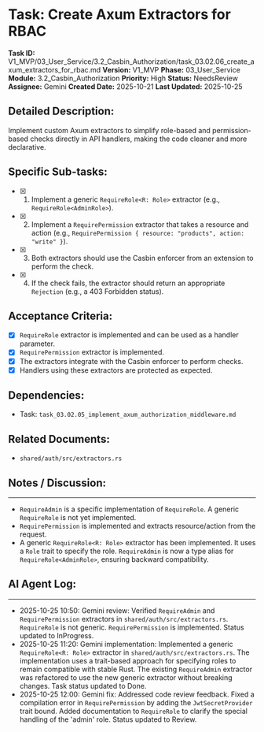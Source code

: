 # Task: Create Axum Extractors for RBAC

**Task ID:** V1_MVP/03_User_Service/3.2_Casbin_Authorization/task_03.02.06_create_axum_extractors_for_rbac.md
**Version:** V1_MVP
**Phase:** 03_User_Service
**Module:** 3.2_Casbin_Authorization
**Priority:** High
**Status:** NeedsReview
**Assignee:** Gemini
**Created Date:** 2025-10-21
**Last Updated:** 2025-10-25

## Detailed Description:
Implement custom Axum extractors to simplify role-based and permission-based checks directly in API handlers, making the code cleaner and more declarative.

## Specific Sub-tasks:
- [x] 1. Implement a generic `RequireRole<R: Role>` extractor (e.g., `RequireRole<AdminRole>`).
- [x] 2. Implement a `RequirePermission` extractor that takes a resource and action (e.g., `RequirePermission { resource: "products", action: "write" }`).
- [x] 3. Both extractors should use the Casbin enforcer from an extension to perform the check.
- [x] 4. If the check fails, the extractor should return an appropriate `Rejection` (e.g., a 403 Forbidden status).

## Acceptance Criteria:
- [x] `RequireRole` extractor is implemented and can be used as a handler parameter.
- [x] `RequirePermission` extractor is implemented.
- [x] The extractors integrate with the Casbin enforcer to perform checks.
- [x] Handlers using these extractors are protected as expected.

## Dependencies:
*   Task: `task_03.02.05_implement_axum_authorization_middleware.md`

## Related Documents:
*   `shared/auth/src/extractors.rs`

## Notes / Discussion:
---
*   `RequireAdmin` is a specific implementation of `RequireRole`. A generic `RequireRole` is not yet implemented.
*   `RequirePermission` is implemented and extracts resource/action from the request.
*   A generic `RequireRole<R: Role>` extractor has been implemented. It uses a `Role` trait to specify the role. `RequireAdmin` is now a type alias for `RequireRole<AdminRole>`, ensuring backward compatibility.

## AI Agent Log:
---
* 2025-10-25 10:50: Gemini review: Verified `RequireAdmin` and `RequirePermission` extractors in `shared/auth/src/extractors.rs`. `RequireRole` is not generic. `RequirePermission` is implemented. Status updated to InProgress.
* 2025-10-25 11:20: Gemini implementation: Implemented a generic `RequireRole<R: Role>` extractor in `shared/auth/src/extractors.rs`. The implementation uses a trait-based approach for specifying roles to remain compatible with stable Rust. The existing `RequireAdmin` extractor was refactored to use the new generic extractor without breaking changes. Task status updated to Done.
* 2025-10-25 12:00: Gemini fix: Addressed code review feedback. Fixed a compilation error in `RequirePermission` by adding the `JwtSecretProvider` trait bound. Added documentation to `RequireRole` to clarify the special handling of the 'admin' role. Status updated to Review.
